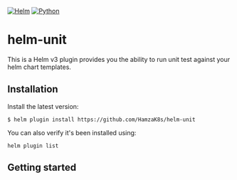 [![Helm](https://img.shields.io/badge/plugin-helm--unit--0.1.0-brightgreen)]()
[![Python](https://img.shields.io/badge/python-v3.7-green)]()

# helm-unit
This is a Helm v3 plugin provides you the ability to run unit test against your helm chart templates.

## Installation

Install the latest version:

```
$ helm plugin install https://github.com/HamzaK8s/helm-unit
```

You can also verify it's been installed using:

```
helm plugin list
```

## Getting started 
